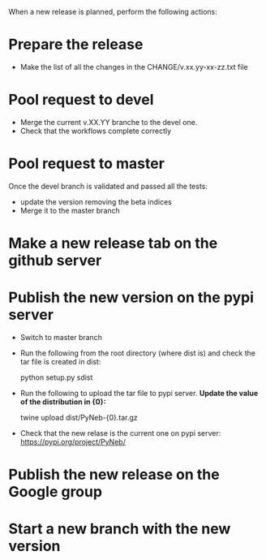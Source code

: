 When a new release is planned, perform the following actions:

Prepare the release
=============

* Make the list of all the changes in the CHANGE/v.xx.yy-xx-zz.txt file

Pool request to devel
==============

* Merge the current v.XX.YY branche to the devel one.
* Check that the workflows complete correctly

Pool request to master
===============

Once the devel branch is validated and passed all the tests:

* update the version removing the beta indices
* Merge it to the master branch

Make a new release tab on the github server
==============================


Publish the new version on the pypi server
=============================

* Switch to master branch
* Run the following from the root directory (where dist is) and check the tar file is created in dist:

    python setup.py sdist

* Run the following to upload the tar file to pypi server. **Update the value of the distribution in {0}:**

    twine upload dist/PyNeb-{0}.tar.gz

* Check that the new relase is the current one on pypi server: https://pypi.org/project/PyNeb/

Publish the new release on the Google group
==============================

Start a new branch with the new version
===========================



